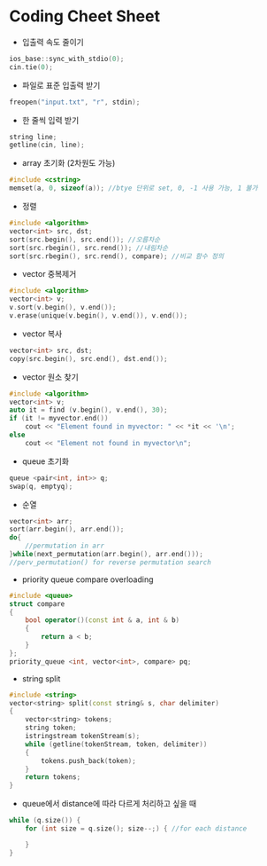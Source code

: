 # Coding Cheet Sheet

* 입출력 속도 줄이기
```C++
ios_base::sync_with_stdio(0);
cin.tie(0);
```

* 파일로 표준 입출력 받기
```C++
freopen("input.txt", "r", stdin);
```

* 한 줄씩 입력 받기
```C++
string line;
getline(cin, line);
```

* array 초기화 (2차원도 가능)
```C++
#include <cstring>
memset(a, 0, sizeof(a)); //btye 단위로 set, 0, -1 사용 가능, 1 불가
```

* 정렬
```C++
#include <algorithm>
vector<int> src, dst;
sort(src.begin(), src.end()); //오름차순
sort(src.rbegin(), src.rend()); //내림차순
sort(src.rbegin(), src.rend(), compare); //비교 함수 정의
```

* vector 중복제거
```C++
#include <algorithm>
vector<int> v;
v.sort(v.begin(), v.end());
v.erase(unique(v.begin(), v.end()), v.end());
```

* vector 복사
```C++
vector<int> src, dst;
copy(src.begin(), src.end(), dst.end());
```

* vector 원소 찾기
```C++
#include <algorithm>
vector<int> v;
auto it = find (v.begin(), v.end(), 30);
if (it != myvector.end())
	cout << "Element found in myvector: " << *it << '\n';
else
	cout << "Element not found in myvector\n";
```

* queue 초기화
```C++
queue <pair<int, int>> q;
swap(q, emptyq);
```

* 순열
```C++
vector<int> arr;
sort(arr.begin(), arr.end());
do{
	//permutation in arr
}while(next_permutation(arr.begin(), arr.end()));
//perv_permutation() for reverse permutation search
```

* priority queue compare overloading
```C++
#include <queue>
struct compare
{
    bool operator()(const int & a, int & b)
    {
        return a < b;
    }
};
priority_queue <int, vector<int>, compare> pq;
```

* string split
```C++
#include <string>
vector<string> split(const string& s, char delimiter)
{
	vector<string> tokens;
	string token;
	istringstream tokenStream(s);
	while (getline(tokenStream, token, delimiter))
	{
		tokens.push_back(token);
	}
	return tokens;
}
```
* queue에서 distance에 따라 다르게 처리하고 싶을 때
```C++
while (q.size()) {
	for (int size = q.size(); size--;) { //for each distance

	}
}
```